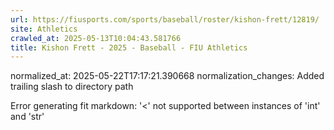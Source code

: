 ```yaml
---
url: https://fiusports.com/sports/baseball/roster/kishon-frett/12819/
site: Athletics
crawled_at: 2025-05-13T10:04:43.581766
title: Kishon Frett - 2025 - Baseball - FIU Athletics
---
```

normalized_at: 2025-05-22T17:17:21.390668
normalization_changes: Added trailing slash to directory path

Error generating fit markdown: '<' not supported between instances of 'int' and 'str'